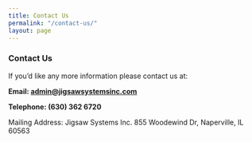 ```yaml
---
title: Contact Us
permalink: "/contact-us/"
layout: page
---
```


### Contact Us

If you’d like any more information please contact us at:

**Email: admin@jigsawsystemsinc.com**

**Telephone: (630) 362 6720**

Mailing Address: Jigsaw Systems Inc.
855 Woodewind Dr, Naperville, IL 60563
